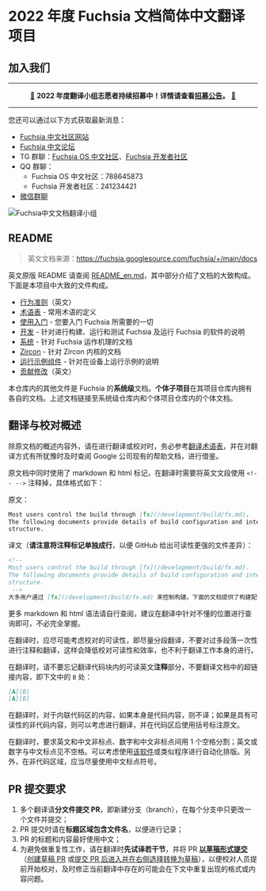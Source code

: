 # 2022 年度 Fuchsia 文档简体中文翻译项目

## 加入我们

***

<p align="center"><a href="https://fuchsia-china.com/2022-document-group-recruitment/">📢</a>&nbsp;<strong>2022 年度翻译小组志愿者持续招募中！详情请查看<a href="https://fuchsia-china.com/2022-document-group-recruitment/">招募公告</a>。</strong>&nbsp;<a href="https://fuchsia-china.com/2022-document-group-recruitment/">🙌</a></p>

***

您还可以通过以下方式获取最新消息：

 - [Fuchsia 中文社区网站](https://fuchsia-china.com)
 - [Fuchsia 中文论坛](https://forum.fuchsia-china.com)
 - TG 群聊：[Fuchsia OS 中文社区](https://t.me/FuchsiaOSzh)、[Fuchsia 开发者社区](https://t.me/FuchsiaDevelopers)
 - QQ 群聊：
   - Fuchsia OS 中文社区：788645873
   - Fuchsia 开发者社区：241234421
 - [微信群聊](https://fuchsia-china.com/join)

![Fuchsia中文文档翻译小组](https://fuchsia-china.com/wp-content/uploads/2022/07/fuchsia-new-trans-outlined.png)

## README

> 英文文档来源：https://fuchsia.googlesource.com/fuchsia/+/main/docs

英文原版 README 请查阅 [README_en.md](README_en.md)，其中部分介绍了文档的大致构成。下面是本项目中大致的文件构成。

 - [行为准则](https://fuchsia.googlesource.com/fuchsia/+/refs/heads/main/CODE_OF_CONDUCT.md)（英文）
 - [术语表](/glossary/README.md) - 常用术语的定义
 - [使用入门](/get-started/README.md) - 您要入门 Fuchsia 所需要的一切
 - [开发](/development/README.md) - 针对进行构建、运行和测试 Fuchsia 及运行 Fuchsia 的软件的说明
 - [系统](/concepts/index.md) - 针对 Fuchsia 运作机理的文档
 - [Zircon](/concepts/kernel/README.md) - 针对 Zircon 内核的文档
 - [运行示例组件](/development/run/run-examples.md) - 针对在设备上运行示例的说明
 - [贡献修改](https://fuchsia.googlesource.com/fuchsia/+/refs/heads/main/CONTRIBUTING.md)（英文）

本仓库内的其他文件是 Fuchsia 的**系统级**文档。**个体子项目**在其项目仓库内拥有各自的文档。上述文档链接至系统级仓库内和个体项目仓库内的个体文档。

## 翻译与校对概述

除原文档的概述内容外，请在进行翻译或校对时，务必参考[翻译术语表](glossary_translation.md)，并在对翻译方式有所犹豫时及时查阅 Google 公司现有的帮助文档，进行借鉴。

原文档中同时使用了 markdown 和 html 标记，在翻译时需要将英文文段使用 `<!-- -->` 注释掉，具体格式如下：

原文：

```markdown
Most users control the build through [fx](/development/build/fx.md).
The following documents provide details of build configuration and internal
structure.
```

译文（**请注意将注释标记单独成行**，以便 GitHub 给出可读性更强的文件差异）：

```markdown
<!-- 
Most users control the build through [fx](/development/build/fx.md).
The following documents provide details of build configuration and internal
structure.
 -->
大多用户通过 [fx](/development/build/fx.md) 来控制构建。下面的文档提供了构建配置和内部结构的细节。
```

更多 markdown 和 html 语法请自行查阅，建议在翻译中针对不懂的位置进行查询即可，不必完全掌握。

在翻译时，应尽可能考虑校对的可读性，即尽量分段翻译，不要对过多段落一次性进行注释和翻译，这样会降低校对可读性和效率，也不利于翻译工作本身的进行。

在翻译时，请不要忘记翻译代码块内的可读英文**注释**部分，不要翻译文档中的超链接内容，即下文中的 `B` 处：

```markdown
[A](B)
[A][B]
```

在翻译时，对于内联代码区的内容，如果本身是代码内容，则不译；如果是具有可读性的非代码内容，则可以考虑进行翻译，并在代码区后使用括号标注原文。

在翻译时，要求英文和中文非标点、数字和中文非标点间用 1 个空格分割；英文或数字与中文标点见不空格。可以考虑使用[该软件](https://pypi.org/project/zhlint/)或类似程序进行自动化排版。另外，在非代码区域，应当尽量使用中文标点符号。

## PR 提交要求

 1. 多个翻译请**分文件提交 PR**，即新建分支（branch），在每个分支中只更改一个文件并提交；
 1. PR 提交时请在**标题区域包含文件名**，以便进行记录；
 1. PR 的标题和内容最好使用中文；
 1. 为避免做重复性工作，请在翻译时**先试译若干节**，并将 PR **[以草稿形式提交](https://docs.github.com/cn/pull-requests/collaborating-with-pull-requests/proposing-changes-to-your-work-with-pull-requests/about-pull-requests#draft-pull-requests)**（[创建草稿 PR](https://docs.github.com/cn/pull-requests/collaborating-with-pull-requests/proposing-changes-to-your-work-with-pull-requests/creating-a-pull-request-from-a-fork) 或[提交 PR 后进入并在右侧选择转换为草稿](https://docs.github.com/cn/pull-requests/collaborating-with-pull-requests/proposing-changes-to-your-work-with-pull-requests/changing-the-stage-of-a-pull-request#converting-a-pull-request-to-a-draft)），以便校对人员提前开始校对，及时修正当前翻译中存在的可能会在下文中重复出现的格式或内容问题。
 
